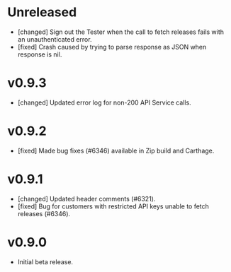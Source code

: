 # Unreleased
- [changed] Sign out the Tester when the call to fetch releases fails with an unauthenticated error.
- [fixed] Crash caused by trying to parse response as JSON when response is nil.

# v0.9.3
- [changed] Updated error log for non-200 API Service calls.

# v0.9.2
- [fixed] Made bug fixes (#6346) available in Zip build and Carthage.

# v0.9.1
- [changed] Updated header comments (#6321).
- [fixed] Bug for customers with restricted API keys unable to fetch releases (#6346).

# v0.9.0
- Initial beta release.
